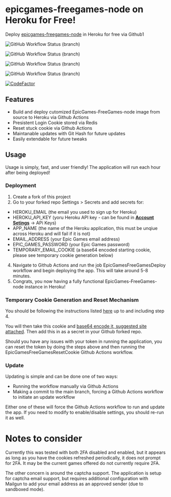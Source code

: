 # epicgames-freegames-node on Heroku for Free!
Deploy [epicgames-freegames-node](https://github.com/claabs/epicgames-freegames-node) in Heroku for free via Github1

![GitHub Workflow Status (branch)](https://img.shields.io/github/workflow/status/davidjameshowell/epicgames-freegames-heroku/EpicGamesFreeGamesDeploy/main?label=Deploy%20EpicGames-FreeGames-Node&style=for-the-badge)

![GitHub Workflow Status (branch)](https://img.shields.io/github/workflow/status/davidjameshowell/epicgames-freegames-heroku/EpicGamesFreeGamesRun/main?label=Run%20EpicGames-FreeGames-Node&style=for-the-badge)

![GitHub Workflow Status (branch)](https://img.shields.io/github/workflow/status/davidjameshowell/epicgames-freegames-heroku/EpicGamesFreeGamesUpdate/main?label=Update%20EpicGames-FreeGames-Node&style=for-the-badge)

![GitHub Workflow Status (branch)](https://img.shields.io/github/workflow/status/davidjameshowell/epicgames-freegames-heroku/EpicGamesFreeGamesResetCookie/main?label=Reset%20cookie%20EpicGames-FreeGames-Node&style=for-the-badge)

[![CodeFactor](https://www.codefactor.io/repository/github/davidjameshowell/epicgames-freegames-heroku/badge)](https://www.codefactor.io/repository/github/davidjameshowell/epicgames-freegames-heroku)

## Features
* Build and deploy cutomized EpicGames-FreeGames-node image from source to Heroku via Github Actions
* Presistent Login Cookie stored via Redis
* Reset stuck cookie via Github Actions
* Maintanable updates with Git Hash for future updates
* Easily extendable for future tweaks

## Usage

Usage is simply, fast, and user friendly! The application will run each hour after being deployed!

### Deployment

1. Create a fork of this project
2. Go to your forked repo Settings > Secrets and add secrets for:
  * HEROKU_EMAIL (the email you used to sign up for Heroku)
  * HEROKU_API_KEY (yoru Heroku API key - can be found in **[Account Setings](https://dashboard.heroku.com/account)** -> APi Keys)
  * APP_NAME (the name of the Heroku application, this must be unqiue across Heroku and will fail if it is not)
  * EMAIL_ADDRESS (your Epic Games email address)
  * EPIC_GAMES_PASSWORD (your Epic Games password)
  * TEMPORARY_EMAIL_COOKIE (a base64 encoded starting cookie, please see temporary cookie generation below)
4. Navigate to Github Actions and run the job EpicGamesFreeGamesDeploy workflow and begin deploying the app. This will take around 5-8 minutes.
5. Congrats, you now having a fully functional EpicGames-FreeGames-node instance in Heroku!
 
### Temporary Cookie Generation and Reset Mechanism

You should be following the instructions listed [here](https://github.com/claabs/epicgames-freegames-node#cookie-import) up to and including step 4.

You will then take this cookie and [base64 encode it, suggested site attached](https://www.base64encode.org/). Then add this in as a secret in your Github forked repo.

Should you have any issues with your token in running the application, you can reset the token by doing the steps above and then running the EpicGamesFreeGamesResetCookie Github Actions workflow.
 
### Update

Updating is simple and can be done one of two ways:
* Running the workflow manually via Github Actions
* Making a commit to the main branch, forcing a Github Actions workflow to initiate an update workflow
 
Either one of these will force the Github Actions workflow to run and update the app. If you need to modify to enable/disable settings, you should re-run it as well.

# Notes to consider

Currently this was tested with both 2FA disabled and enabled, but it appears as long as you have the cookies refreshed periodically, it does not prompt for 2FA. It may be the current games offered do not currently require 2FA.

The other concern is around the captcha support. The application is setup for captcha email support, but requires additional configuration with Mailgun to add your email address as an approved sender (due to sandboxed mode).